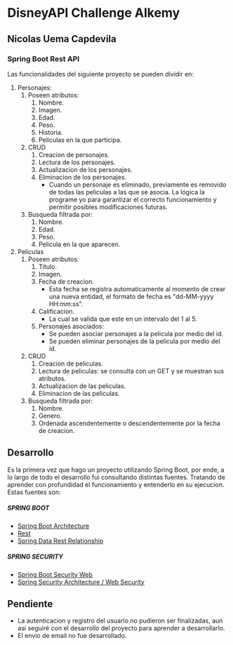 # DisneyAPI Challenge Alkemy
## Nicolas Uema Capdevila
### Spring Boot Rest API

Las funcionalidades del siguiente proyecto se pueden dividir en:
1. Personajes:
    1. Poseen atributos:
        1. Nombre.
        2. Imagen.
        2. Edad.
        3. Peso.
        4. Historia.
        5. Peliculas en la que participa.
    2. CRUD
        1.  Creacion de personajes.
        2.  Lectura de los personajes.
        3.  Actualizacion de los personajes.
        4.  Eliminacion de los personajes.
            - Cuando un personaje es eliminado, previamente es removido de todas las peliculas a las que se asocia. La lógica la programe yo para garantizar el correcto funcionamiento y permitir posibles modificaciones futuras.
    3. Busqueda filtrada por:
        1. Nombre.
        2. Edad.
        3. Peso.
        4. Pelicula en la que aparecen.
2. Peliculas
    1. Poseen atributos:
        1. Titulo.
        2. Imagen.
        3. Fecha de creacion.
            - Esta fecha se registra automaticamente al momento de crear una nueva entidad, el formato de fecha es "dd-MM-yyyy HH:mm:ss".
        4. Calificacion.
            - La cual se valida que este en un intervalo del 1 al 5.
        5. Personajes asociados:
            - Se pueden asociar personajes a la pelicula por medio del id.
            - Se pueden eliminar personajes de la pelicula por medio del id.
    2. CRUD
        1. Creacion de peliculas.
        2. Lectura de peliculas: se consulta con un GET y se muestran sus atributos.
        3. Actualizacion de las peliculas.
        4. Eliminacion de las peliculas.
    3. Busqueda filtrada por:
        1. Nombre.
        2. Genero.
        3. Ordenada ascendentemente o descendentemente por la fecha de creacion.

## Desarrollo
Es la primera vez que hago un proyecto utilizando Spring Boot, por ende, a lo largo de todo el desarrollo fui consultando distintas fuentes. Tratando de aprender con profundidad el funcionamiento y entenderlo en su ejecucion. Estas fuentes son:


##### SPRING BOOT
- [Spring Boot Architecture](https://www.javatpoint.com/spring-boot-architecture)
- [Rest](https://spring.io/guides/tutorials/rest/)
- [Spring Data Rest Relationship](https://www.baeldung.com/spring-data-rest-relationships)
##### SPRING SECURITY
- [Spring Boot Security Web](https://spring.io/guides/gs/securing-web/)
- [Spring Security Architecture / Web Security](https://spring.io/guides/topicals/spring-security-architecture#web-security)

## Pendiente
- La autenticacion y registro del usuario no pudieron ser finalizadas, aun asi seguiré con el desarrollo del proyecto para aprender a desarrollarlo.
- El envio de email no fue desarrollado.